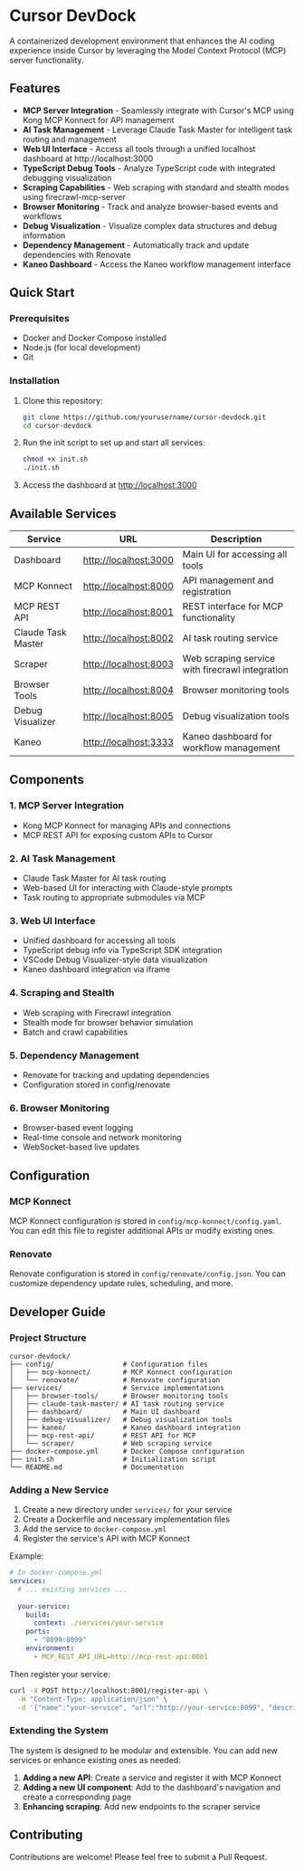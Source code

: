 # Cursor DevDock

A containerized development environment that enhances the AI coding experience inside Cursor by leveraging the Model Context Protocol (MCP) server functionality.

## Features

- **MCP Server Integration** - Seamlessly integrate with Cursor's MCP using Kong MCP Konnect for API management
- **AI Task Management** - Leverage Claude Task Master for intelligent task routing and management
- **Web UI Interface** - Access all tools through a unified localhost dashboard at http://localhost:3000
- **TypeScript Debug Tools** - Analyze TypeScript code with integrated debugging visualization
- **Scraping Capabilities** - Web scraping with standard and stealth modes using firecrawl-mcp-server
- **Browser Monitoring** - Track and analyze browser-based events and workflows
- **Debug Visualization** - Visualize complex data structures and debug information
- **Dependency Management** - Automatically track and update dependencies with Renovate
- **Kaneo Dashboard** - Access the Kaneo workflow management interface

## Quick Start

### Prerequisites

- Docker and Docker Compose installed
- Node.js (for local development)
- Git

### Installation

1. Clone this repository:
   ```bash
   git clone https://github.com/yourusername/cursor-devdock.git
   cd cursor-devdock
   ```

2. Run the init script to set up and start all services:
   ```bash
   chmod +x init.sh
   ./init.sh
   ```

3. Access the dashboard at [http://localhost:3000](http://localhost:3000)

## Available Services

| Service | URL | Description |
|---------|-----|-------------|
| Dashboard | [http://localhost:3000](http://localhost:3000) | Main UI for accessing all tools |
| MCP Konnect | [http://localhost:8000](http://localhost:8000) | API management and registration |
| MCP REST API | [http://localhost:8001](http://localhost:8001) | REST interface for MCP functionality |
| Claude Task Master | [http://localhost:8002](http://localhost:8002) | AI task routing service |
| Scraper | [http://localhost:8003](http://localhost:8003) | Web scraping service with firecrawl integration |
| Browser Tools | [http://localhost:8004](http://localhost:8004) | Browser monitoring tools |
| Debug Visualizer | [http://localhost:8005](http://localhost:8005) | Debug visualization tools |
| Kaneo | [http://localhost:3333](http://localhost:3333) | Kaneo dashboard for workflow management |

## Components

### 1. MCP Server Integration
- Kong MCP Konnect for managing APIs and connections
- MCP REST API for exposing custom APIs to Cursor

### 2. AI Task Management
- Claude Task Master for AI task routing
- Web-based UI for interacting with Claude-style prompts
- Task routing to appropriate submodules via MCP

### 3. Web UI Interface
- Unified dashboard for accessing all tools
- TypeScript debug info via TypeScript SDK integration
- VSCode Debug Visualizer-style data visualization
- Kaneo dashboard integration via iframe

### 4. Scraping and Stealth
- Web scraping with Firecrawl integration
- Stealth mode for browser behavior simulation
- Batch and crawl capabilities

### 5. Dependency Management
- Renovate for tracking and updating dependencies
- Configuration stored in config/renovate

### 6. Browser Monitoring
- Browser-based event logging
- Real-time console and network monitoring
- WebSocket-based live updates

## Configuration

### MCP Konnect

MCP Konnect configuration is stored in `config/mcp-konnect/config.yaml`. You can edit this file to register additional APIs or modify existing ones.

### Renovate

Renovate configuration is stored in `config/renovate/config.json`. You can customize dependency update rules, scheduling, and more.

## Developer Guide

### Project Structure

```
cursor-devdock/
├── config/                 # Configuration files
│   ├── mcp-konnect/        # MCP Konnect configuration
│   └── renovate/           # Renovate configuration
├── services/               # Service implementations
│   ├── browser-tools/      # Browser monitoring tools
│   ├── claude-task-master/ # AI task routing service
│   ├── dashboard/          # Main UI dashboard
│   ├── debug-visualizer/   # Debug visualization tools
│   ├── kaneo/              # Kaneo dashboard integration
│   ├── mcp-rest-api/       # REST API for MCP
│   └── scraper/            # Web scraping service
├── docker-compose.yml      # Docker Compose configuration
├── init.sh                 # Initialization script
└── README.md               # Documentation
```

### Adding a New Service

1. Create a new directory under `services/` for your service
2. Create a Dockerfile and necessary implementation files
3. Add the service to `docker-compose.yml`
4. Register the service's API with MCP Konnect

Example:
```yaml
# In docker-compose.yml
services:
  # ... existing services ...
  
  your-service:
    build:
      context: ./services/your-service
    ports:
      - "8099:8099"
    environment:
      - MCP_REST_API_URL=http://mcp-rest-api:8001
```

Then register your service:
```bash
curl -X POST http://localhost:8001/register-api \
  -H "Content-Type: application/json" \
  -d '{"name":"your-service", "url":"http://your-service:8099", "description":"Your service description"}'
```

### Extending the System

The system is designed to be modular and extensible. You can add new services or enhance existing ones as needed:

1. **Adding a new API**: Create a service and register it with MCP Konnect
2. **Adding a new UI component**: Add to the dashboard's navigation and create a corresponding page
3. **Enhancing scraping**: Add new endpoints to the scraper service

## Contributing

Contributions are welcome! Please feel free to submit a Pull Request. 